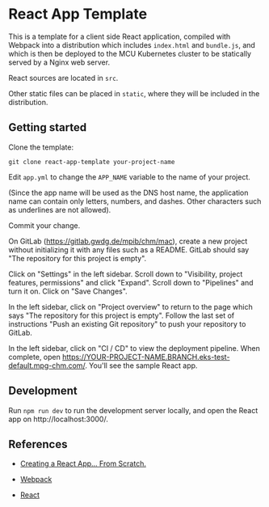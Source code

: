 # React App Template

This is a template for a client side React application, compiled with
Webpack into a distribution which includes `index.html` and
`bundle.js`, and which is then be deployed to the MCU Kubernetes
cluster to be statically served by a Nginx web server.

React sources are located in `src`.

Other static files can be placed in `static`, where they will be
included in the distribution.

## Getting started

Clone the template:

```
git clone react-app-template your-project-name
```

Edit `app.yml` to change the `APP_NAME` variable to the name of your project.

(Since the app name will be used as the DNS host name, the application
name can contain only letters, numbers, and dashes.  Other characters
such as underlines are not allowed).

Commit your change.

On GitLab (https://gitlab.gwdg.de/mpib/chm/mac), create a new project
without initializing it with any files such as a README.  GitLab
should say "The repository for this project is empty".

Click on "Settings" in the left sidebar.  Scroll down to "Visibility, project features, permissions" and click "Expand".  Scroll down to "Pipelines" and turn it on.  Click on "Save Changes".

In the left sidebar, click on "Project overview" to return to the page
which says "The repository for this project is empty".  Follow the
last set of instructions "Push an existing Git repository" to push
your repository to GitLab.

In the left sidebar, click on "CI / CD" to view the deployment
pipeline.  When complete, open
https://YOUR-PROJECT-NAME.BRANCH.eks-test-default.mpg-chm.com/.
You'll see the sample React app.


## Development

Run `npm run dev` to run the development server locally, and open the
React app on http://localhost:3000/.


## References

- [Creating a React App… From Scratch.](https://blog.usejournal.com/creating-a-react-app-from-scratch-f3c693b84658)

- [Webpack](https://webpack.js.org/concepts/)

- [React](https://reactjs.org/)
